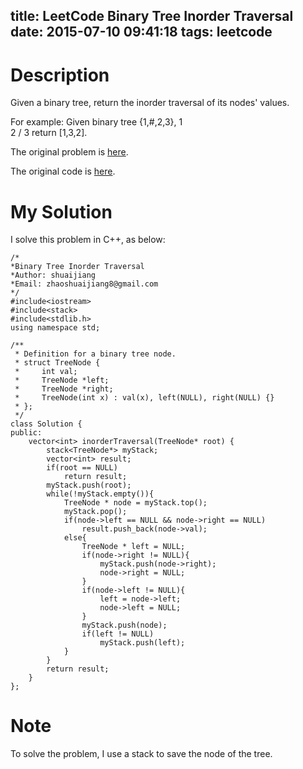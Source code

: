 title: LeetCode Binary Tree Inorder Traversal
date: 2015-07-10 09:41:18
tags: leetcode
---

# Description
Given a binary tree, return the inorder traversal of its nodes' values.

For example:
Given binary tree {1,#,2,3},
   1
    \
     2
    /
   3
return [1,3,2].

The original problem is [here](https://leetcode.com/problems/binary-tree-inorder-traversal/ "Problem").

The original code is [here](https://github.com/shuaijiang/LeetCode/blob/master/BinaryTreeInorderTraversal.cpp "Code").
<!--more-->

# My Solution
I solve this problem in C++, as below:
	

	/*
	*Binary Tree Inorder Traversal  
	*Author: shuaijiang
	*Email: zhaoshuaijiang8@gmail.com
	*/
	#include<iostream>
	#include<stack>
	#include<stdlib.h>
	using namespace std;
	
	/**
	 * Definition for a binary tree node.
	 * struct TreeNode {
	 *     int val;
	 *     TreeNode *left;
	 *     TreeNode *right;
	 *     TreeNode(int x) : val(x), left(NULL), right(NULL) {}
	 * };
	 */
	class Solution {
	public:
	    vector<int> inorderTraversal(TreeNode* root) {
	        stack<TreeNode*> myStack;
	        vector<int> result;
	        if(root == NULL)
	        	return result;
	        myStack.push(root);
	        while(!myStack.empty()){
	        	TreeNode * node = myStack.top();
	        	myStack.pop();
				if(node->left == NULL && node->right == NULL)
					result.push_back(node->val);
				else{
					TreeNode * left = NULL;
					if(node->right != NULL){
						myStack.push(node->right);
						node->right = NULL;
					}
					if(node->left != NULL){
						left = node->left;
						node->left = NULL; 
					}
					myStack.push(node);
					if(left != NULL)
						myStack.push(left);
				}
	        }
	        return result;
	    }
	};


# Note
To solve the problem, I use a stack to save the node of the tree. 
